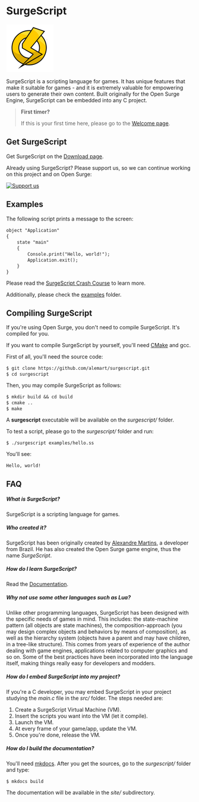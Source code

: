 SurgeScript
===========

![SurgeScript](docs/img/opensurge.png)

SurgeScript is a scripting language for games. It has unique features that make it suitable for games - and it is extremely valuable for empowering users to generate their own content. Built originally for the Open Surge Engine, SurgeScript can be embedded into any C project.

> **First timer?**
>
> If this is your first time here, please go to the [Welcome page](https://alemart.github.io/surgescript).

Get SurgeScript
---------------

Get SurgeScript on the [Download page](https://alemart.github.io/surgescript/download).

Already using SurgeScript? Please support us, so we can continue working on this project and on Open Surge:

[![Support us](https://www.paypalobjects.com/en_US/i/btn/btn_donateCC_LG.gif)](https://www.paypal.com/cgi-bin/webscr?cmd=_s-xclick&hosted_button_id=3WAZYYTB22KFG)

Examples
--------

The following script prints a message to the screen:

```
object "Application"
{
    state "main"
    {
        Console.print("Hello, world!");
        Application.exit();
    }
}
```

Please read the [SurgeScript Crash Course](https://alemart.github.io/surgescript/tutorials/hello) to learn more.

Additionally, please check the [examples](examples) folder.

Compiling SurgeScript
---------------------

If you're using Open Surge, you don't need to compile SurgeScript. It's compiled for you.

If you want to compile SurgeScript by yourself, you'll need [CMake](https://cmake.org) and gcc.

First of all, you'll need the source code:

```
$ git clone https://github.com/alemart/surgescript.git
$ cd surgescript
```

Then, you may compile SurgeScript as follows:

```
$ mkdir build && cd build
$ cmake ..
$ make
```

A **surgescript** executable will be available on the *surgescript/* folder.

To test a script, please go to the *surgescript/* folder and run:

```
$ ./surgescript examples/hello.ss
```

You'll see:

```
Hello, world!
```

FAQ
---

##### What is SurgeScript?

SurgeScript is a scripting language for games.

##### Who created it?

SurgeScript has been originally created by [Alexandre Martins](https://github.com/alemart), a developer from Brazil. He has also created the Open Surge game engine, thus the name *SurgeScript*.

##### How do I learn SurgeScript?

Read the [Documentation](https://alemart.github.io/surgescript/).

##### Why not use some other languages such as Lua?

Unlike other programming languages, SurgeScript has been designed with the specific needs of games in mind. This includes: the state-machine pattern (all objects are state machines), the composition-approach (you may design complex objects and behaviors by means of composition), as well as the hierarchy system (objects have a parent and may have children, in a tree-like structure). This comes from years of experience of the author dealing with game engines, applications related to computer graphics and so on. Some of the best practices have been incorporated into the language itself, making things really easy for developers and modders.

##### How do I embed SurgeScript into my project?

If you're a C developer, you may embed SurgeScript in your project studying the *main.c* file in the *src/* folder. The steps needed are:

1. Create a SurgeScript Virtual Machine (VM).
2. Insert the scripts you want into the VM (let it compile).
3. Launch the VM.
4. At every frame of your game/app, update the VM.
5. Once you're done, release the VM.

##### How do I build the documentation?

You'll need [mkdocs](http://www.mkdocs.org). After you get the sources, go to the *surgescript/* folder and type:

```
$ mkdocs build
```

The documentation will be available in the *site/* subdirectory.